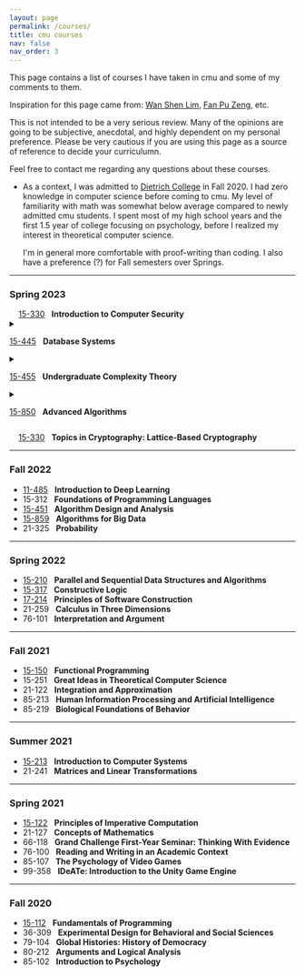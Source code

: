 ```yaml
---
layout: page
permalink: /courses/
title: cmu courses
nav: false
nav_order: 3
---
```

This page contains a list of courses I have taken in cmu and some of my comments to them.

Inspiration for this page came from: [Wan Shen Lim](https://wanshenl.me/courses/reviews/), [Fan Pu Zeng](https://fanpu.io/courses/), etc.

This is not intended to be a very serious review. Many of the opinions are going to be subjective, anecdotal, and highly dependent on my personal preference. Please be very cautious if you are using this page as a source of reference to decide your curriculumn.

Feel free to contact me regarding any questions about these courses.

- As a context, I was admitted to [Dietrich College](https://www.cmu.edu/dietrich/) in Fall 2020. I had zero knowledge in computer science before coming to cmu. My level of familiarity with math was somewhat below average compared to newly admitted cmu students. I spent most of my high school years and the first 1.5 year of college focusing on psychology, before I realized my interest in theoretical computer science. 

  I'm in general more comfortable with proof-writing than coding. I also have a preference (?) for Fall semesters over Springs.

---

### Spring 2023
<nobr>
&nbsp; &nbsp; <a href="https://www.andrew.cmu.edu/course/18-330/2023s/">15-330</a> &nbsp; <strong>Introduction to Computer Security</strong>

<details>
  <summary>
  
  <a href="https://15445.courses.cs.cmu.edu/spring2023/">15-445</a> &nbsp; <strong>Database Systems</strong>
  </summary>

  <ul>
    <li>text</li>
  </ul>
</details>

<details>
  <summary>
  
  <a href="https://www.cs.cmu.edu/~15455/index.html">15-455</a> &nbsp; <strong>Undergraduate Complexity Theory</strong>
  </summary>

  <ul>
    <li>text</li>
  </ul>
</details>

<details>
  <summary>
  
  <a href="https://www.cs.cmu.edu/~15850/">15-850</a> &nbsp; <strong>Advanced Algorithms</strong>
  </summary>

  <ul>
    <li>text</li>
  </ul>
</details>

&nbsp; &nbsp; <a href="https://sites.google.com/view/cs15-859winter2023/home?authuser=0">15-330</a> &nbsp; <strong>Topics in Cryptography: Lattice-Based Cryptography</strong>
</nobr>

---

### Fall 2022

- [11-485](https://deeplearning.cs.cmu.edu/F22/index.html) &nbsp; **Introduction to Deep Learning**
- 15-312 &nbsp; **Foundations of Programming Languages**
- [15-451](http://www.cs.cmu.edu/~15451-f22/) &nbsp; **Algorithm Design and Analysis**
- [15-859](http://www.cs.cmu.edu/afs/cs/user/dwoodruf/www/teaching/15859-fall22/index.html) &nbsp; **Algorithms for Big Data**
- 21-325 &nbsp; **Probability**

---

### Spring 2022

- [15-210](https://www.diderot.one/courses/121) &nbsp; **Parallel and Sequential Data Structures and Algorithms**
- [15-317](https://www.andrew.cmu.edu/user/kpruiksm/15317s22/index.html) &nbsp; **Constructive Logic**
- [17-214](https://cmu-17-214.github.io/s2022/) &nbsp; **Principles of Software Construction**
- 21-259 &nbsp; **Calculus in Three Dimensions**
- 76-101 &nbsp; **Interpretation and Argument**

---

### Fall 2021

- [15-150](http://www.cs.cmu.edu/~15150/) &nbsp; **Functional Programming**
- 15-251 &nbsp; **Great Ideas in Theoretical Computer Science**
- 21-122 &nbsp; **Integration and Approximation**
- 85-213 &nbsp; **Human Information Processing and Artificial Intelligence**
- 85-219 &nbsp; **Biological Foundations of Behavior**

---

### Summer 2021

- [15-213](https://www.cs.cmu.edu/~213/) &nbsp; **Introduction to Computer Systems**
- 21-241 &nbsp; **Matrices and Linear Transformations**

---

### Spring 2021

- [15-122](https://www.cs.cmu.edu/~15122/) &nbsp; **Principles of Imperative Computation**
- 21-127 &nbsp; **Concepts of Mathematics**
- 66-118 &nbsp; **Grand Challenge First-Year Seminar: Thinking With Evidence**
- 76-100 &nbsp; **Reading and Writing in an Academic Context**
- 85-107 &nbsp; **The Psychology of Video Games**
- 99-358 &nbsp; **IDeATe: Introduction to the Unity Game Engine**

---

### Fall 2020

- [15-112](https://www.cs.cmu.edu/~112/) &nbsp; **Fundamentals of Programming**
- 36-309 &nbsp; **Experimental Design for Behavioral and Social Sciences**
- 79-104 &nbsp; **Global Histories: History of Democracy**
- 80-212 &nbsp; **Arguments and Logical Analysis**
- 85-102 &nbsp; **Introduction to Psychology** 

<!-- ### Fall 2022
{: .first-course-item #course15859CC } 
- &#11088; 15-859 CC &nbsp; **[Algorithms for Big Data](https://www.cs.cmu.edu/~dwoodruf/teaching/15859-fall22/index.html)**, [David Woodruff](http://www.cs.cmu.edu/~dwoodruf/) 

  Woodruff is one of the giants in sketching and numerical linear algebra, having developed many of its most important algorithms.
  There is even a sklearn function called the [Clarkson-Woodruff transform](https://docs.scipy.org/doc/scipy/reference/generated/scipy.linalg.clarkson_woodruff_transform.html) that is named after him.

  His teaching is extremely clear as he makes sure to justify and explain every step used in a proof. The analysis for many
  sketching algorithms is highly non-trivial, but Woodruff manages to pull off explaining it in a way that reads like a storybook.
  He cares deeply about the class and the student's learning, and one thing that still amazes me to this day is how he will respond to my
  Piazza questions on a weekend in 2 minutes consistently. I even made a [meme about it](https://t.co/zSg7KwmJkN).

  The homework problems are long but rewarding, and you will become initimately
  familiar with all sorts of linear algebra manipulations and properties. 

  One caveat is that the weekly lectures are 3-hours with a 10-minute break in the middle. Given how dense the lectures are, this can be quite
  taxing, so bring snacks or caffeine if needed.

- &#10084;&#65039; 15-859 OO &nbsp; **[Randomness in Computation](https://www.cs.cmu.edu/~praveshk/randomness.html)**, [Pravesh Kothari](https://www.cs.cmu.edu/~praveshk/)
  {: .course-item #course15859OO } 

  I had limited exposure to most of the topics in this course (mostly from
  Theorist's Toolkit 15-751, Graduate Complexity Theory 15-855, and Graph Theory
  21-484) such as spectral graph theory, expander graphs, derandomization, etc,
  and this course helped to solidify and reinforce my understanding.
  It also proved a lot of things that did not have time to be proved in those earlier classes.
  Overall I felt that Pravesh is a great lecturer, and the topics covered are very interesting
  and applicable. The course was offered for the first time this semester, so there
  were a few rough edges (i.e in the proof of Cheeger's inequality he initially
  did not want to prove it in terms of the Laplacian of the graph to avoid
  introducing new concepts and notations, but doing so ended up being more confusing
  than helpful), but overall it is quite a good class. The homework problems
  are reasonable and the workload is on the lighter side.

- &#11088; 10-708 &nbsp; **[Probablistic Graphical Models](https://andrejristeski.github.io/10708-F22/)**, [Andrej Risteski](https://www.andrew.cmu.edu/user/aristesk/)
  {: .course-item #course10708 } 
  
  This class has a reputation of being one of the hardest ML classes, but I
  think it is actually an excellent class that is very well-taught, so I hope
  that this reputation does not discourage people interested in the content from
  taking it.  The class can be categorized into three module: representation,
  inference, and learning. In the representation module, you will learn about
  how joint distributions of several variables can be represented efficiently by
  various models, taking into factors such as causal relationships.  In the
  inference module, you will learn that sampling from such models is very hard
  in general (assuming $$\P \neq \NP$$), and develop probabilistic ways of 
  sampling from them such as Monte-Carlo Markov-Chain and Variational Inference methods.
  In the final module, you will learn how such models can be fitted to training data.
  Graphical models form the backbone of many modern machine learning techniques like
  generative adversarial networks (GANs) and diffusion models, and the way that
  Andrej teaches all of these topics in a rigorous way to provide a solid
  mathematical understanding of how they work is essential for keeping up
  to date with the state-of-the-art in this field.

- 15-784 &nbsp; **[Foundations of Cooperative AI](https://www.cs.cmu.edu/~15784/)**, [Vincent Conitzer](https://www.cs.cmu.edu/~conitzer/), [Caspar Oesterheld](https://www.andrew.cmu.edu/user/coesterh/), [Tuomas Sandholm](https://www.cs.cmu.edu/~sandholm/)
  {: .course-item #course15784 } 

  This course covered many topics in AI which are typically not covered in a
  machine learning course, such as normal and extensive form games, various
  forms of equilibriums in games, solving for such equilibriums, learning in
  games (regret matching), decision theories, and mechanism design.
  In fact, a lot of it comes from economic theory.
  
  The content was interesting, but I did not enjoy this course as much as I
  would have liked because the way that the content was presented was
  relatively hand-wavey, trading depth for breadth. That said, the course is
  being offered for the first time, so it will probably improve in subsequent
  iterations.

- 10-617 &nbsp; **[Intermediate Deep Learning](https://rsalakhucmu.github.io/10417-22/)**, [Ruslan Salakhutdinov](https://www.cs.cmu.edu/~rsalakhu/)
  {: .course-item #course10617 } 

  Ruslan is one of the household names in the machine learning community (he
  invented the Dropout technique to prevent overfitting which is now standard in
  neural network architectures), and I was very excited to be able to take this
  class with such a legend in the field. I really enjoy his lectures, and he
  made many remarks about what was happening in the field when various
  techniques were being introduced as he was introducing them, which really
  gives you a sense of how the field has evolved over the last few decades from
  a man who has seen and been through it all.

  However, I think the course infrastructure requires more improvement. Some of
  the starter code for the assignments are quite poorly written and contain many
  inconsistencies and wrong/outdated documentation, which leads to a fair amount
  of frustration from students. One particularly annoying inconsistency was how
  the data formats of their starter code were transposed from Homework 1 to
  Homework 2. My guess is that someone tried to update the assignment but
  did not have time to fully go through to fix all the inconsistencies before
  it was released.

  Many people ask about whether they should take 11-485/785 (Introduction to
  Deep Learning) offered by the Language Technologies Institute (LTI), or this
  class offered by the Machine Learning Department (MLD). The main difference is
  that 11-485/785 is more hands-on and practical (most assignments are working
  on Kaggle datasets), whereas 10-417/617 is more
  theoretical.
 
- 10-703 &nbsp; **[Deep Reinforcement Learning and Control](https://cmudeeprl.github.io/703website_f22/)**, [Katerina Fragkiadaki](https://www.cs.cmu.edu/~katef/)
  {: .course-item #course10703 } 
  
  The first half of the course follows the standard Sutton and Barto
  textbook pretty closely, but the second half discusses topics 
  and techniques that are relatively state-of-the-art (think within the last
  3 years). As such, there is not really any reference material other
  than the papers that those techniques were based on. 

  There are usually 2-4 papers that are compulsory readings 
  which are assigned to be read before every lecture. 
  Unfortunately I was a bad student and did not read them beforehand,
  and so after the middle of the semester once the content went
  beyond any standard textbooks, I found it pretty hard to focus and
  understand what is going on in the class, and took very little out
  of lecture. Eventually I had to rewatch them after reading
  through the papers again to be able to properly appreciate it. So if you
  taking this class, please avoid my mistake and do your readings before the
  lecture to save time in the long run!
  
  The homework for this class is really fun as you get to implement
  reinforcement learning algorithms for agents in various OpenAI Gym
  environments. All assignments are done in groups of up to 3, so remember to
  grab a friend or two if you're taking this class.
  
- 21-651 &nbsp; **General Topology**, [Florian Frick](https://www.math.cmu.edu/~ffrick/)
  {: .course-item #course21651 } 

  This class generalizes many concepts that is taught in an undergraduate
  analysis course from metric spaces in $$\mathbb{R}^n$$ to arbitrary
  topological spaces.  It took some time for me to un-learn some of the things
  that I implicitly assumed was just always true, i.e while in a metric space
  you learn that all sequences contains a convergent subsequences in compact
  sets, this is no longer true in arbitrary topological spaces. Much of the content
  have connections and parallels to other deeper areas of mathematics, which
  I found very beautiful.

- 17-603 &nbsp; **Communications for Software Leaders I**, [Dominick (Nick) Frollini](https://www.linkedin.com/in/frollini/)
  {: .course-item #course17603 } 

  This course felt like an MBA class. It is a required class for Masters of Software
  Engineering (MSE) students, and one thing that I did not expect was how much
  the course was geared towards international students (i.e there was quite some
  emphasis on what is appropriate for US customs and norms), which is 
  understandable as most of the MSE students taking the class are international.

  I found the segments about how to give oral presentations useful, especially
  the many tips and things to take note of when presenting.
  However, I don't think I gained as much from other topics, such as those
  concerning written communication.

- 15-604 &nbsp; **Immigration Course**, [Dave Eckhardt](https://www.cs.cmu.edu/~davide/)
  {: .course-item #course15604 } 
  
  Every Monday night, the entire MSCS cohort will gather for this course, where
  Dave will talk about topics ranging from classes to grad school to things to
  do in Pittsburgh. It's usually pretty funny because Dave has a great sense of
  humor, but many of the sessions are also not critically useful so
  attendance does being tapering off in the middle of the semester once
  people start getting busy with school. 
  
Units: 90

This was a really heavy semester for me, mainly because I had to juggle 4 group
projects  (Deep Learning, Probabilistic Graphical Models, Cooperative AI,
Algorithms for Big Data) simultaneously starting from the midpoint of the
semester, and all of them were significant course undertakings which are
anywhere between 30-50% of the final course grade. This is still with
homeworks from all of these classes also being due concurrently,
with the exception of Algorithms for Big Data. 

Fortunately, all the projects turned out relatively well and I was pretty happy
with them, but it definitely took a toll on my physical and mental health. I
ended up only mostly talking to my project groupmates over the last two weeks
of school when all the projects were due. It would probably be wise to learn
from my mistake and make sure that you don't have too many classes with
significant course projects on your schedule to avoid such a situation.

---

### Spring 2022
  {: .first-course-item #course10725 } 
- &#11088; 10-725 &nbsp; **Convex Optimization**, [Yuanzhi
Li](https://www.andrew.cmu.edu/user/yuanzhil/)

  I did not enjoy 10-701 as it covered a lot of content, but did not go into much detail about many topics,
  and I felt like there was no true understanding and everything was very hand-wavey. That
  experience made me hesistant to take any other ML classes.
  
  10-725 changed that for me, as Yuanzhi Li started from first principles and
  rigorously proved how many machine learning algorithms can converge in some
  amount of steps given various assumptions. For instance, just in the 
  second lecture you will learn how gradient descent can converge to the optimum
  up to an epsilon error in a number of states which is proportionate to a
  chosen learning rate, given assumptions on the smoothness of a convex optimization
  landscape. This will then be extended to more complicated settings such as stochastic gradient
  descent, gradient descent with momentum (ADAM), distributed gradient descent, and even
  quantum optimization.

  Yuanzhi Li also understands that the students taking the class have very
  different learning objectives, and therefore the homework contains a mix of
  required and bonus problems, where the bonus problems are usually
  significantly more challenging than the required ones, but are tailored for
  people who really want to get deep into this stuff. The grading policy is
  extremely gentle and you essentially only have to score just half the points
  on the required problems to get an A-. The late day policy is also extremely
  generous (14 days), so it is quite a good class to take if you want some
  flexibility in your schedule.


## Some CMU-Specific Things
This FAQ is mostly geared towards people who are unfamiliar with CMU. -->

